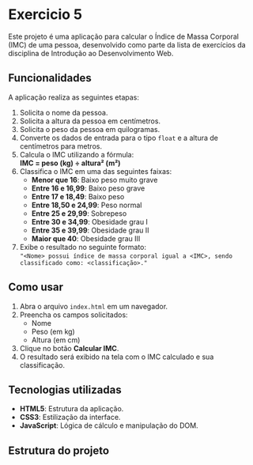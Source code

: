 # Exercicio 5

Este projeto é uma aplicação para calcular o Índice de Massa Corporal (IMC) de uma pessoa, desenvolvido como parte da lista de exercícios da disciplina de Introdução ao Desenvolvimento Web.

## Funcionalidades

A aplicação realiza as seguintes etapas:

1. Solicita o nome da pessoa.
2. Solicita a altura da pessoa em centímetros.
3. Solicita o peso da pessoa em quilogramas.
4. Converte os dados de entrada para o tipo `float` e a altura de centímetros para metros.
5. Calcula o IMC utilizando a fórmula:  
   **IMC = peso (kg) ÷ altura² (m²)**
6. Classifica o IMC em uma das seguintes faixas:
   - **Menor que 16**: Baixo peso muito grave
   - **Entre 16 e 16,99**: Baixo peso grave
   - **Entre 17 e 18,49**: Baixo peso
   - **Entre 18,50 e 24,99**: Peso normal
   - **Entre 25 e 29,99**: Sobrepeso
   - **Entre 30 e 34,99**: Obesidade grau I
   - **Entre 35 e 39,99**: Obesidade grau II
   - **Maior que 40**: Obesidade grau III
7. Exibe o resultado no seguinte formato:  
   `"<Nome> possui índice de massa corporal igual a <IMC>, sendo classificado como: <classificação>."`

## Como usar

1. Abra o arquivo `index.html` em um navegador.
2. Preencha os campos solicitados:
   - Nome
   - Peso (em kg)
   - Altura (em cm)
3. Clique no botão **Calcular IMC**.
4. O resultado será exibido na tela com o IMC calculado e sua classificação.

## Tecnologias utilizadas

- **HTML5**: Estrutura da aplicação.
- **CSS3**: Estilização da interface.
- **JavaScript**: Lógica de cálculo e manipulação do DOM.

## Estrutura do projeto
